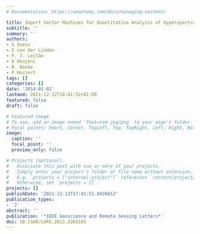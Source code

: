 ```yaml
---
# Documentation: https://wowchemy.com/docs/managing-content/

title: Import Vector Machines for Quantitative Analysis of Hyperspectral Data
subtitle: ''
summary: ''
authors:
- S Suess
- S van der Linden
- P. J. Leitão
- A Okujeni
- B. Waske
- P Hostert
tags: []
categories: []
date: '2014-01-01'
lastmod: 2021-12-12T18:41:52+01:00
featured: false
draft: false

# Featured image
# To use, add an image named `featured.jpg/png` to your page's folder.
# Focal points: Smart, Center, TopLeft, Top, TopRight, Left, Right, BottomLeft, Bottom, BottomRight.
image:
  caption: ''
  focal_point: ''
  preview_only: false

# Projects (optional).
#   Associate this post with one or more of your projects.
#   Simply enter your project's folder or file name without extension.
#   E.g. `projects = ["internal-project"]` references `content/project/deep-learning/index.md`.
#   Otherwise, set `projects = []`.
projects: []
publishDate: '2021-12-12T17:41:51.042681Z'
publication_types:
- '2'
abstract: ''
publication: '*IEEE Geoscience and Remote Sensing Letters*'
doi: 10.1109/LGRS.2013.2265102
---
```

